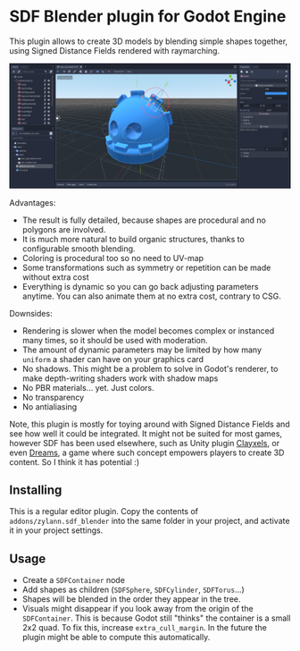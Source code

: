 SDF Blender plugin for Godot Engine
========================================

This plugin allows to create 3D models by blending simple shapes together, using Signed Distance Fields rendered with raymarching.

![Screenshot of the plugin in editor](addons/zylann.sdf_blender/doc/screenshot.png)

Advantages:
- The result is fully detailed, because shapes are procedural and no polygons are involved.
- It is much more natural to build organic structures, thanks to configurable smooth blending.
- Coloring is procedural too so no need to UV-map
- Some transformations such as symmetry or repetition can be made without extra cost
- Everything is dynamic so you can go back adjusting parameters anytime. You can also animate them at no extra cost, contrary to CSG.

Downsides:
- Rendering is slower when the model becomes complex or instanced many times, so it should be used with moderation.
- The amount of dynamic parameters may be limited by how many `uniform` a shader can have on your graphics card
- No shadows. This might be a problem to solve in Godot's renderer, to make depth-writing shaders work with shadow maps
- No PBR materials... yet. Just colors.
- No transparency
- No antialiasing

Note, this plugin is mostly for toying around with Signed Distance Fields and see how well it could be integrated. It might not be suited for most games, however SDF has been used elsewhere, such as Unity plugin [Clayxels](https://assetstore.unity.com/packages/tools/game-toolkits/clayxels-165312), or even [Dreams](http://dreams.mediamolecule.com/), a game where such concept empowers players to create 3D content. So I think it has potential :)


Installing
------------

This is a regular editor plugin.
Copy the contents of `addons/zylann.sdf_blender` into the same folder in your project, and activate it in your project settings.


Usage
-------

- Create a `SDFContainer` node
- Add shapes as children (`SDFSphere`, `SDFCylinder`, `SDFTorus`...)
- Shapes will be blended in the order they appear in the tree.
- Visuals might disappear if you look away from the origin of the `SDFContainer`. This is because Godot still "thinks" the container is a small 2x2 quad. To fix this, increase `extra_cull_margin`. In the future the plugin might be able to compute this automatically.

